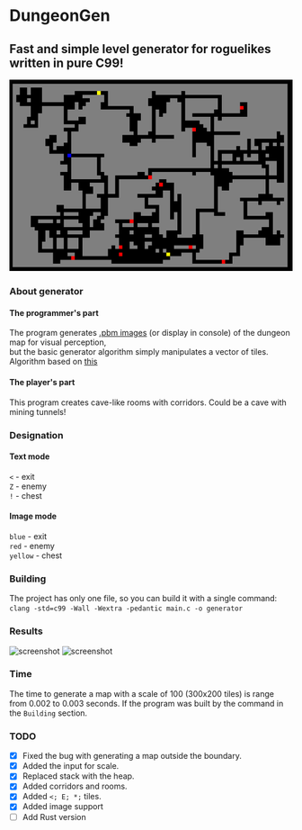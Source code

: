 # DungeonGen
## Fast and simple level generator for roguelikes written in pure C99! 
![screenshot](https://github.com/Ztry8/DungeonGen/blob/main/screenshots/12.png)

### About generator

#### The programmer's part
The program generates [.pbm images](https://en.wikipedia.org/wiki/Netpbm) (or display in console) of the dungeon map for visual perception,   
but the basic generator algorithm simply manipulates a vector of tiles.   
Algorithm based on [this](https://www.roguebasin.com/index.php/Random_Walk_Cave_Generation)    

#### The player's part
This program creates cave-like rooms with corridors.
Could be a cave with mining tunnels!   

### Designation

#### Text mode
`<` - exit   
`Z` - enemy   
`!` - chest

#### Image mode
`blue` - exit   
`red` - enemy   
`yellow` - chest


### Building
The project has only one file, so you can build it with a single command:   
```clang -std=c99 -Wall -Wextra -pedantic main.c -o generator```


### Results
![screenshot](https://github.com/Ztry8/DungeonGen/blob/main/screenshots/20s.png)
![screenshot](https://github.com/Ztry8/DungeonGen/blob/main/screenshots/21.png)


### Time
The time to generate a map with a scale of 100 (300x200 tiles) is range from 0.002 to 0.003 seconds.
If the program was built by the command in the `Building` section.


### TODO
- [x] Fixed the bug with generating a map outside the boundary.
- [x] Added the input for scale. 
- [x] Replaced stack with the heap.
- [x] Added corridors and rooms.
- [x] Added ```<; E; *;``` tiles.
- [x] Added image support
- [ ] Add Rust version
